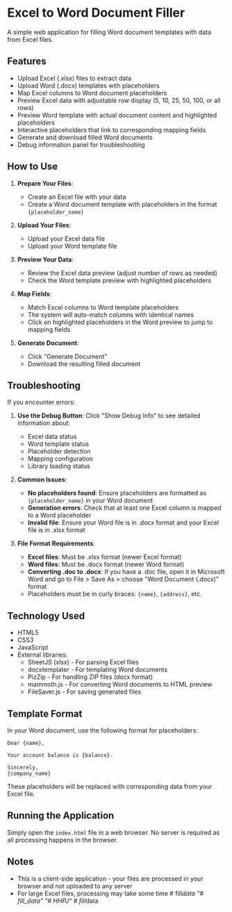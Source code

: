 # Excel to Word Document Filler

A simple web application for filling Word document templates with data from Excel files.

## Features

- Upload Excel (.xlsx) files to extract data
- Upload Word (.docx) templates with placeholders
- Map Excel columns to Word document placeholders
- Preview Excel data with adjustable row display (5, 10, 25, 50, 100, or all rows)
- Preview Word template with actual document content and highlighted placeholders
- Interactive placeholders that link to corresponding mapping fields
- Generate and download filled Word documents
- Debug information panel for troubleshooting

## How to Use

1. **Prepare Your Files**:
   - Create an Excel file with your data
   - Create a Word document template with placeholders in the format `{placeholder_name}`

2. **Upload Your Files**:
   - Upload your Excel data file
   - Upload your Word template file

3. **Preview Your Data**:
   - Review the Excel data preview (adjust number of rows as needed)
   - Check the Word template preview with highlighted placeholders

4. **Map Fields**:
   - Match Excel columns to Word template placeholders
   - The system will auto-match columns with identical names
   - Click on highlighted placeholders in the Word preview to jump to mapping fields

5. **Generate Document**:
   - Click "Generate Document" 
   - Download the resulting filled document

## Troubleshooting

If you encounter errors:

1. **Use the Debug Button**: Click "Show Debug Info" to see detailed information about:
   - Excel data status
   - Word template status
   - Placeholder detection
   - Mapping configuration
   - Library loading status

2. **Common Issues**:
   - **No placeholders found**: Ensure placeholders are formatted as `{placeholder_name}` in your Word document
   - **Generation errors**: Check that at least one Excel column is mapped to a Word placeholder
   - **Invalid file**: Ensure your Word file is in .docx format and your Excel file is in .xlsx format

3. **File Format Requirements**:
   - **Excel files**: Must be .xlsx format (newer Excel format)
   - **Word files**: Must be .docx format (newer Word format)
   - **Converting .doc to .docx**: If you have a .doc file, open it in Microsoft Word and go to File > Save As > choose "Word Document (.docx)" format
   - Placeholders must be in curly braces: `{name}`, `{address}`, etc.

## Technology Used

- HTML5
- CSS3
- JavaScript
- External libraries:
  - SheetJS (xlsx) - For parsing Excel files
  - docxtemplater - For templating Word documents
  - PizZip - For handling ZIP files (docx format)
  - mammoth.js - For converting Word documents to HTML preview
  - FileSaver.js - For saving generated files

## Template Format

In your Word document, use the following format for placeholders:

```
Dear {name},

Your account balance is {balance}.

Sincerely,
{company_name}
```

These placeholders will be replaced with corresponding data from your Excel file.

## Running the Application

Simply open the `index.html` file in a web browser. No server is required as all processing happens in the browser.

## Notes

- This is a client-side application - your files are processed in your browser and not uploaded to any server
- For large Excel files, processing may take some time
#   f i l l _ d a t a 
 
 "# fill_data" 
"# HHPJ" 
#   f i l l _ d a t a 
 
 